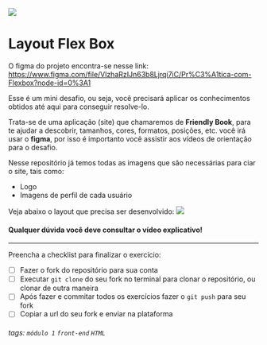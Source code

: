 ![](https://i.imgur.com/xG74tOh.png)

# Layout Flex Box

O figma do projeto encontra-se nesse link: 
https://www.figma.com/file/VlzhaRzIJn63b8Ljrqi7iC/Pr%C3%A1tica-com-Flexbox?node-id=0%3A1


Esse é um mini desafio, ou seja, você precisará aplicar os conhecimentos obtidos até aqui para conseguir resolve-lo.


Trata-se de uma aplicação (site) que chamaremos de **Friendly Book**, para te ajudar a descobrir, tamanhos, cores, formatos, posições, etc. você irá usar o **figma**, por isso é importanto você assistir aos vídeos de orientação para o desafio.


Nesse repositório já temos todas as imagens que são necessárias para ciar o site, tais como:
- Logo
- Imagens de perfil de cada usuário


Veja abaixo o layout que precisa ser desenvolvido:
![](https://i.imgur.com/gWPGZ0q.png)


#### Qualquer dúvida você deve consultar o vídeo explicativo!

  
---

Preencha a checklist para finalizar o exercício:
-   [ ] Fazer o fork do repositório para sua conta
-   [ ] Executar `git clone` do seu fork no terminal para clonar o repositório, ou clonar de outra maneira
-   [ ] Após fazer e commitar todos os exercícios fazer o `git push` para seu fork
-   [ ] Copiar a url do seu fork e enviar na plataforma

###### tags: `módulo 1` `front-end` `HTML`
